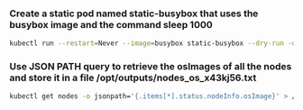 ### Create a static pod named static-busybox that uses the busybox image and the command sleep 1000
```bash
kubectl run --restart=Never --image=busybox static-busybox --dry-run -o yaml --command -- sleep 1000 > /etc/kubernetes/manifests/static-busybox.yaml
```

### Use JSON PATH query to retrieve the osImages of all the nodes and store it in a file /opt/outputs/nodes_os_x43kj56.txt
```bash
kubectl get nodes -o jsonpath='{.items[*].status.nodeInfo.osImage}' > /opt/outputs/nodes_os_x43kj56.txt
```
